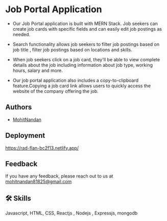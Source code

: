 
# Job Portal Application
* Our Job Portal application is built with MERN Stack. Job seekers can create job cards with specific fields and can easily edit job postings as needed.

* Search functionality allows job seekers to filter job postings based on job title , filter job postings based on locations and skills.

* When job seekers click on a job card, they'll be able to view complete details about the job including information about job type, working hours, salary and more.

* Our job portal application also includes a copy-to-clipboard feature.Copying a job card link allows users to quickly access the website of the company offering the job.



## Authors

- [MohitNandan](https://www.github.com/mohit03nandan)


## Deployment

https://rad-flan-bc2f13.netlify.app/


## Feedback

If you have any feedback, please reach out to us at mohitnandan81825@gmail.com


## 🛠 Skills
Javascript, HTML, CSS, Reactjs , Nodejs , Expressjs, mongodb

